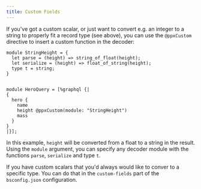 ```yaml
---
title: Custom Fields
---
```


If you've got a custom scalar, or just want to convert e.g. an integer to a
string to properly fit a record type (see above), you can use the `@ppxCustom`
directive to insert a custom function in the decoder:

```reason
module StringHeight = {
  let parse = (height) => string_of_float(height);
  let serialize = (height) => float_of_string(height);
  type t = string;
}


module HeroQuery = [%graphql {|
{
  hero {
    name
    height @ppxCustom(module: "StringHeight")
    mass
  }
}
|}];
```

In this example, `height` will be converted from a float to a string in the
result. Using the `module` argument, you can specify any decoder module with the
functions `parse`, `serialize` and type `t`.

If you have custom scalars that you'd always would like to conver to a specific
type. You can do that in the `custom-fields` part of the `bsconfig.json`
configuration.
